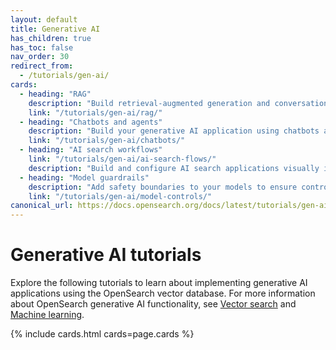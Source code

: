 ```yaml
---
layout: default
title: Generative AI
has_children: true
has_toc: false
nav_order: 30
redirect_from:
  - /tutorials/gen-ai/
cards:
  - heading: "RAG"
    description: "Build retrieval-augmented generation and conversational search applications"
    link: "/tutorials/gen-ai/rag/"
  - heading: "Chatbots and agents"
    description: "Build your generative AI application using chatbots and agents"
    link: "/tutorials/gen-ai/chatbots/"
  - heading: "AI search workflows"
    link: "/tutorials/gen-ai/ai-search-flows/"
    description: "Build and configure AI search applications visually in OpenSearch Dashboards"   
  - heading: "Model guardrails"
    description: "Add safety boundaries to your models to ensure controlled responses"
    link: "/tutorials/gen-ai/model-controls/"
canonical_url: https://docs.opensearch.org/docs/latest/tutorials/gen-ai/index/
---
```


# Generative AI tutorials

Explore the following tutorials to learn about implementing generative AI applications using the OpenSearch vector database. For more information about OpenSearch generative AI functionality, see [Vector search]({{site.url}}{{site.baseurl}}/vector-search/) and [Machine learning]({{site.url}}{{site.baseurl}}/ml-commons-plugin/).

{% include cards.html cards=page.cards %}
